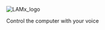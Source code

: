 ![LAMx_logo](https://github.com/gokul6350/LAMx/assets/64578167/a929e823-c454-44cb-b45c-2c32b7833dae)


Control the computer with your voice

